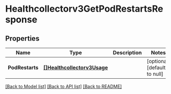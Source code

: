 # Healthcollectorv3GetPodRestartsResponse

## Properties
Name | Type | Description | Notes
------------ | ------------- | ------------- | -------------
**PodRestarts** | [**[]Healthcollectorv3Usage**](healthcollectorv3Usage.md) |  | [optional] [default to null]

[[Back to Model list]](../README.md#documentation-for-models) [[Back to API list]](../README.md#documentation-for-api-endpoints) [[Back to README]](../README.md)

